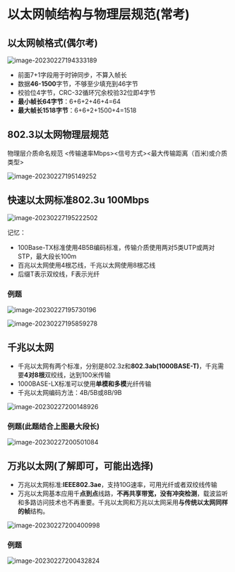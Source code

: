 # 以太网帧结构与物理层规范(常考)

## 以太网帧格式(偶尔考)

![image-20230227194333189](https://img.yatjay.top/md/image-20230227194333189.png)  

- 前面7+1字段用于时钟同步，不算入帧长
- 数据**46-1500**字节，不够至少填充到46字节
- 校验位4字节，CRC-32循环冗余校验32位即4字节
- **最小帧长64字节**：6+6+2+46+4=64
- **最大帧长1518字节**：6+6+2+1500+4=1518

## 802.3以太网物理层规范

物理层介质命名规范     <传输速率Mbps><信号方式><最大传输距离（百米)或介质类型>

![image-20230227195149252](https://img.yatjay.top/md/image-20230227195149252.png)

## 快速以太网标准802.3u 100Mbps

![image-20230227195222502](https://img.yatjay.top/md/image-20230227195222502.png)

记忆：

- 100Base-TX标准使用4B5B编码标准，传输介质使用两对5类UTP或两对STP，最大段长100m
- 百兆以太网使用4根芯线，千兆以太网使用8根芯线
- 后缀T表示双绞线，F表示光纤

### 例题

![image-20230227195730196](https://img.yatjay.top/md/image-20230227195730196.png)

![image-20230227195859278](https://img.yatjay.top/md/image-20230227195859278.png)

## 千兆以太网

- 千兆以太网有两个标准，分别是802.3z和**802.3ab(1000BASE-T)**，千兆需要**4对8根**双绞线，达到100米传输
- 1000BASE-LX标准可以使用**单模和多模**光纤传输
- 千兆以太网编码方法：4B/5B或8B/9B

![image-20230227200148926](https://img.yatjay.top/md/image-20230227200148926.png)

### 例题(此题结合上图最大段长)

![image-20230227200501084](https://img.yatjay.top/md/image-20230227200501084.png)

## 万兆以太网(了解即可，可能出选择)

- 万兆以太网标准:**IEEE802.3ae**，支持10G速率，可用光纤或者双绞线传输
- 万兆以太网基本应用千**点到点**线路，**不再共享带宽，没有冲突检测**，载波监听和多路访问技术也不再重要。千兆以太网和万兆以太网采用**与传统以太网同样的帧**结构。

![image-20230227200400998](https://img.yatjay.top/md/image-20230227200400998.png)

### 例题

![image-20230227200432824](https://img.yatjay.top/md/image-20230227200432824.png)

